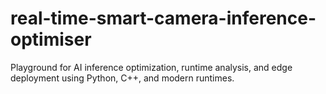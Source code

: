 # real-time-smart-camera-inference-optimiser
Playground for AI inference optimization, runtime analysis, and edge deployment using Python, C++, and modern runtimes.
